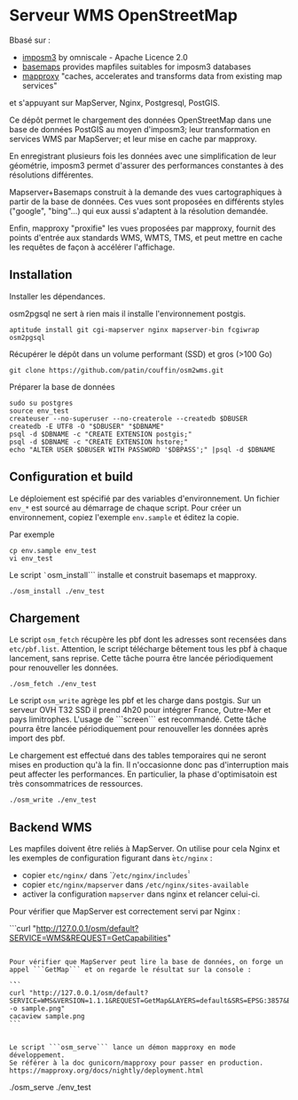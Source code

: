 # Serveur WMS OpenStreetMap

Bbasé sur :

* [imposm3](https://github.com/omniscale/imposm3) by omniscale - Apache Licence 2.0
* [basemaps](https://github.com/mapserver/basemaps) provides mapfiles suitables for imposm3 databases
* [mapproxy](https://mapproxy.org/) "caches, accelerates and transforms data from existing map services"

et s'appuyant sur MapServer, Nginx, Postgresql, PostGIS.

Ce dépôt permet le chargement des données OpenStreetMap dans une base de données PostGIS au moyen d'imposm3; leur transformation en services WMS par MapServer; et leur mise en cache par mapproxy.

En enregistrant plusieurs fois les données avec une simplification de leur géométrie, imposm3 permet d'assurer des performances constantes à des résolutions différentes.

Mapserver+Basemaps construit à la demande des vues cartographiques à partir de la base de données. Ces vues sont proposées en différents styles ("google", "bing"...) qui eux aussi s'adaptent à la résolution demandée.

Enfin, mapproxy "proxifie" les vues proposées par mapproxy, fournit des points d'entrée aux standards WMS, WMTS, TMS, et peut mettre en cache les requêtes de façon à accélérer l'affichage.

## Installation

Installer les dépendances.

osm2pgsql ne sert à rien mais il installe l'environnement postgis.

```
aptitude install git cgi-mapserver nginx mapserver-bin fcgiwrap osm2pgsql
```

Récupérer le dépôt dans un volume performant (SSD) et gros (>100 Go)

```
git clone https://github.com/patin/couffin/osm2wms.git
```

Préparer la base de données

```
sudo su postgres
source env_test
createuser --no-superuser --no-createrole --createdb $DBUSER
createdb -E UTF8 -O "$DBUSER" "$DBNAME"
psql -d $DBNAME -c "CREATE EXTENSION postgis;"
psql -d $DBNAME -c "CREATE EXTENSION hstore;"
echo "ALTER USER $DBUSER WITH PASSWORD '$DBPASS';" |psql -d $DBNAME
```

## Configuration et build

Le déploiement est spécifié par des variables d'environnement.
Un fichier `env_*` est sourcé au démarrage de chaque script.
Pour créer un environnement, copiez l'exemple `env.sample`
et éditez la copie.

Par exemple

```
cp env.sample env_test
vi env_test
``` 

Le script `̀ `osm_install``` installe et construit basemaps et mapproxy.

```
./osm_install ./env_test
```

## Chargement

Le script ```osm_fetch``` récupère les pbf dont les adresses sont recensées
dans ```etc/pbf.list```.
Attention, le script télécharge bêtement tous les pbf à chaque lancement, sans reprise.
Cette tâche pourra être lancée périodiquement pour renouveller les données.

```
./osm_fetch ./env_test
```

Le script ```osm_write``` agrège les pbf et les charge dans postgis.
Sur un serveur OVH T32 SSD il prend 4h20 pour intégrer France, Outre-Mer et pays limitrophes. L'usage de ``̀`screen``` est recommandé.
Cette tâche pourra être lancée périodiquement pour renouveller les données après import des pbf.

Le chargement est effectué dans des tables temporaires qui ne seront
mises en production qu'à la fin. Il n'occasionne donc pas d'interruption
mais peut affecter les performances. En particulier, la phase d'optimisatoin est très consommatrices de ressources.

```
./osm_write ./env_test
```

## Backend WMS

Les mapfiles doivent être reliés à MapServer. On utilise pour cela Nginx et les exemples de configuration figurant dans ̀```etc/nginx``` :

* copier ```etc/nginx/``` dans `̀``/etc/nginx/includes``̀̀ 
* copier ```etc/nginx/mapserver``` dans ```/etc/nginx/sites-available```
* activer la configuration ```mapserver``` dans nginx et relancer celui-ci.

Pour vérifier que MapServer est correctement servi par Nginx :

``̀
curl "http://127.0.0.1/osm/default?SERVICE=WMS&REQUEST=GetCapabilities"
```

Pour vérifier que MapServer peut lire la base de données, on forge un appel ``̀ GetMap``` et on regarde le résultat sur la console :

`̀``
curl "http://127.0.0.1/osm/default?SERVICE=WMS&VERSION=1.1.1&REQUEST=GetMap&LAYERS=default&SRS=EPSG:3857&BBOX=-5,45,5,55&FORMAT=image/png&WIDTH=400&HEIGHT=400" -o sample.png"
cacaview sample.png
``̀ 


Le script ```osm_serve``` lance un démon mapproxy en mode développement.
Se référer à la doc gunicorn/mapproxy pour passer en production.
https://mapproxy.org/docs/nightly/deployment.html

```
./osm_serve ./env_test
```


